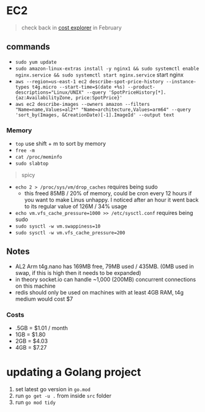 # EC2
> check back in [cost explorer](https://us-east-1.console.aws.amazon.com/cost-management/home?region=us-east-1#/cost-explorer) in February

## commands
- `sudo yum update`
- `sudo amazon-linux-extras install -y nginx1 && sudo systemctl enable nginx.service && sudo systemctl start nginx.service` start nginx
- `aws --region=us-east-1 ec2 describe-spot-price-history --instance-types t4g.micro --start-time=$(date +%s) --product-descriptions="Linux/UNIX" --query 'SpotPriceHistory[*].{az:AvailabilityZone, price:SpotPrice}'`
- `aws ec2 describe-images --owners amazon --filters "Name=name,Values=al2*" "Name=architecture,Values=arm64" --query 'sort_by(Images, &CreationDate)[-1].ImageId' --output text`

### Memory
- `top` use shift + m to sort by memory
- `free -m`
- `cat /proc/meminfo`
- `sudo slabtop`

> spicy
- `echo 2 > /proc/sys/vm/drop_caches` requires being sudo
  - this freed 85MB / 20% of memory, could be cron every 12 hours if you want to make Linus unhappy. I noticed after an hour it went back to its regular value of 126M / 34% usage
- `echo vm.vfs_cache_pressure=1000 >> /etc/sysctl.conf` requires being sudo
- `sudo sysctl -w vm.swappiness=10`
- `sudo sysctl -w vm.vfs_cache_pressure=200`

## Notes
- AL2 Arm t4g.nano has 169MB free, 79MB used / 435MB. (0MB used in swap, if this is high then it needs to be expanded)
- in theory socket.io can handle ~1,000 (200MB) concurrent connections on this machine
- redis should only be used on machines with at least 4GB RAM, t4g medium would cost $7

### Costs
- .5GB = $1.01 / month
- 1GB  = $1.80
- 2GB  = $4.03
- 4GB  = $7.27


# updating a Golang project
1. set latest go version in `go.mod`
2. run `go get -u .` from inside `src` folder
3. run `go mod tidy`
